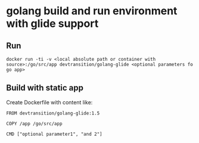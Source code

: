 # golang build and run environment with glide support

## Run

  `docker run -ti -v <local absolute path or container with source>:/go/src/app devtransition/golang-glide <optional parameters fo go app>`

## Build with static app

Create Dockerfile with content like:

    FROM devtransition/golang-glide:1.5
    
    COPY /app /go/src/app
    
    CMD ["optional parameter1", "and 2"]
